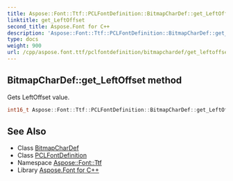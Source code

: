 ```yaml
---
title: Aspose::Font::Ttf::PCLFontDefinition::BitmapCharDef::get_LeftOffset method
linktitle: get_LeftOffset
second_title: Aspose.Font for C++
description: 'Aspose::Font::Ttf::PCLFontDefinition::BitmapCharDef::get_LeftOffset method. Gets LeftOffset value in C++.'
type: docs
weight: 900
url: /cpp/aspose.font.ttf/pclfontdefinition/bitmapchardef/get_leftoffset/
---
```

## BitmapCharDef::get_LeftOffset method


Gets LeftOffset value.

```cpp
int16_t Aspose::Font::Ttf::PCLFontDefinition::BitmapCharDef::get_LeftOffset() const
```

## See Also

* Class [BitmapCharDef](../)
* Class [PCLFontDefinition](../../)
* Namespace [Aspose::Font::Ttf](../../../)
* Library [Aspose.Font for C++](../../../../)
